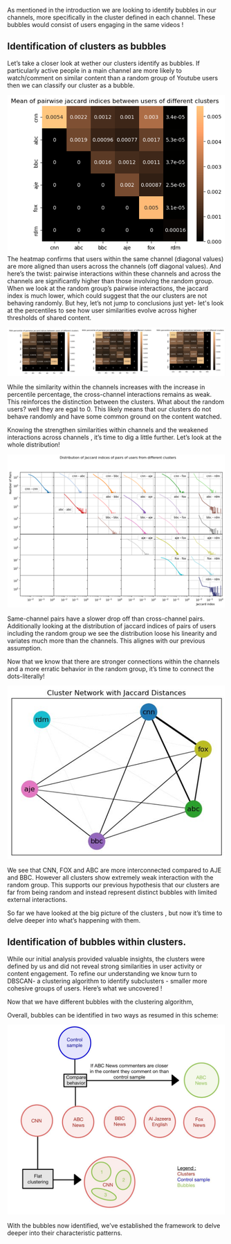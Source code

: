 As mentioned in the introduction we are looking to identify bubbles in our channels, more specifically in the cluster defined in each channel. These bubbles would consist of users engaging in the same videos !

## Identification of clusters as bubbles

Let’s take a closer look at wether our clusters identify as bubbles. 
If particularly active people in a main channel are more likely to watch/comment on similar content than a random group of Youtube users then we can classify our cluster as a bubble.

![output](/assets/img/mean_heatmap1.png)
The heatmap confirms that users within the same channel (diagonal values) are more aligned than users across the channels (off diagonal values). And here’s the twist: pairwise interactions within these channels and across the channels are significantly higher than those involving the random group. When we look at the random group’s pairwise interactions, the jaccard index is much lower, which could suggest that the our clusters are not behaving randomly. But hey, let’s not jump to conclusions just yet- let's look at the percentiles to see how user similarities evolve across higher thresholds of shared content.

![output](/assets/img/jaccardindix.png)

While the similarity within the channels increases with the increase in percentile percentage,  the cross-channel interactions remains as weak. This reinforces the distinction between the clusters. What about the random users? well they are egal to 0. This likely means that our clusters do not behave randomly and have some common ground on the content watched. 

Knowing the strengthen similarities within channels and the weakened interactions across channels , it’s time to dig a little further. Let’s look at the whole distribution! 

![output](/assets/img/jaccar_index.png)

Same-channel pairs have a slower drop off than cross-channel pairs. Additionally looking at the distribution of jaccard indices of pairs of users including the random group we see the distribution loose his linearity and variates much more than the channels. This alignes with our previous assumption. 

Now that we know that there are stronger connections within the channels and a more erratic behavior in the random group, it’s time to connect the dots-literally!

![output](/assets/img/cluster_netword_channel.jpg)

We see that CNN, FOX and ABC are more interconnected compared to AJE and BBC. However all clusters show extremely weak interaction with the random group. This supports our previous hypothesis that our clusters are far from being random and instead represent distinct bubbles with limited external interactions. 

So far we have looked at the big picture of the clusters , but now it’s time to delve deeper into what’s happening with them.  


## Identification of bubbles within clusters. 

While our initial analysis provided valuable insights, the clusters were defined by us and did not reveal strong similarities in user activity or content engagement. To refine our understanding we know turn to DBSCAN- a clustering algorithm to identify subclusters - smaller more cohesive groups of users. Here’s what we uncovered ! 



 
Now that we have different bubbles with the clustering algorithm, 


Overall, bubbles can be identified in two ways as resumed in this scheme:

![output](/assets/img/shcema.jpg)

With the bubbles now identified, we’ve established the framework to delve deeper into their characteristic patterns.
